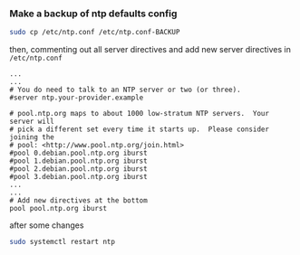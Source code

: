 ### Make a backup of ntp defaults config

```bash
sudo cp /etc/ntp.conf /etc/ntp.conf-BACKUP
```

then, commenting out all server directives and add new server directives in `/etc/ntp.conf`

```text
...
...
# You do need to talk to an NTP server or two (or three).
#server ntp.your-provider.example

# pool.ntp.org maps to about 1000 low-stratum NTP servers.  Your server will
# pick a different set every time it starts up.  Please consider joining the
# pool: <http://www.pool.ntp.org/join.html>
#pool 0.debian.pool.ntp.org iburst
#pool 1.debian.pool.ntp.org iburst
#pool 2.debian.pool.ntp.org iburst
#pool 3.debian.pool.ntp.org iburst
...
...
# Add new directives at the bottom
pool pool.ntp.org iburst
```

after some changes

```bash
sudo systemctl restart ntp
```